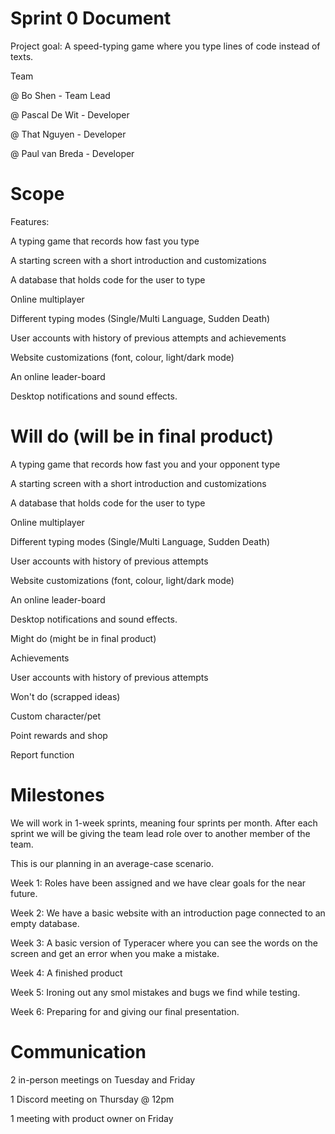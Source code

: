 # Sprint 0 Document 

Project goal:  A speed-typing game where you type lines of code instead of texts. 

 

Team 

@ Bo Shen - Team Lead 

@ Pascal De Wit - Developer 

@ That Nguyen - Developer 

@ Paul van Breda - Developer 

  

# Scope 

Features: 

A typing game that records how fast you type 

A starting screen with a short introduction and customizations 

A database that holds code for the user to type 

Online multiplayer 

Different typing modes (Single/Multi Language, Sudden Death) 

User accounts with history of previous attempts and achievements 

Website customizations (font, colour, light/dark mode) 

An online leader-board 

Desktop notifications and sound effects. 

 

# Will do (will be in final product) 

A typing game that records how fast you and your opponent type 

A starting screen with a short introduction and customizations 

A database that holds code for the user to type 

Online multiplayer 

Different typing modes (Single/Multi Language, Sudden Death) 

User accounts with history of previous attempts 

Website customizations (font, colour, light/dark mode) 

An online leader-board 

Desktop notifications and sound effects. 

Might do (might be in final product) 

Achievements 

User accounts with history of previous attempts 

Won't do (scrapped ideas) 

Custom character/pet 

Point rewards and shop 

Report function 
 

# Milestones 

We will work in 1-week sprints, meaning four sprints per month. After each sprint we will be giving the team lead role over to another member of the team. 

 

This is our planning in an average-case scenario. 

Week 1: Roles have been assigned and we have clear goals for the near future. 

Week 2: We have a basic website with an introduction page connected to an empty database. 

Week 3: A basic version of Typeracer where you can see the words on the screen and get an error when you make a mistake. 

Week 4: A finished product  

Week 5: Ironing out any smol mistakes and bugs we find while testing. 

Week 6: Preparing for and giving our final presentation. 

 

# Communication 

2 in-person meetings on Tuesday and Friday 

1 Discord meeting on Thursday @ 12pm  

1 meeting with product owner on Friday 

